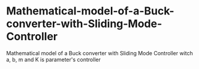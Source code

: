 # Mathematical-model-of-a-Buck-converter-with-Sliding-Mode-Controller
Mathematical model of a Buck converter with Sliding Mode Controller witch a, b, m and K is parameter's controller
